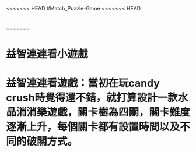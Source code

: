 <<<<<<< HEAD
#Match_Puzzle-Game
<<<<<<< HEAD
#
>>>>>>> 
=======
# 益智連連看小遊戲
# 益智連連看遊戲：當初在玩candy crush時覺得還不錯，就打算設計一款水晶消消樂遊戲，關卡樹為四關，關卡難度逐漸上升，每個關卡都有設置時間以及不同的破關方式。
>>>>>>> 
